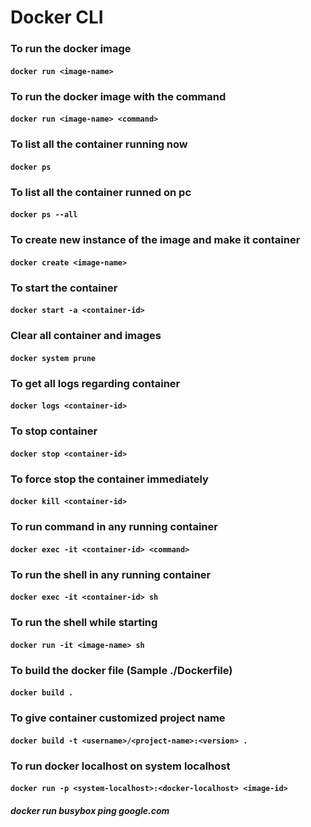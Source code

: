 # Docker CLI

### To run the docker image
#### `docker run <image-name>`

### To run the docker image with the command
#### `docker run <image-name> <command>`

### To list all the container running now
#### `docker ps`

### To list all the container runned on pc
#### `docker ps --all`

### To create new instance of the image and make it container
#### `docker create <image-name>`

### To start the container
#### `docker start -a <container-id>`

### Clear all container and images
#### `docker system prune`

### To get all logs regarding container
#### `docker logs <container-id>`

### To stop container
#### `docker stop <container-id>`

### To force stop the container immediately
#### `docker kill <container-id>`

### To run command in any running container
#### `docker exec -it <container-id> <command>`

### To run the shell in any running container
#### `docker exec -it <container-id> sh`

### To run the shell while starting
#### `docker run -it <image-name> sh`

### To build the docker file (Sample ./Dockerfile)
#### `docker build .`

### To give container customized project name
#### `docker build -t <username>/<project-name>:<version> .`

### To run docker localhost on system localhost
#### `docker run -p <system-localhost>:<docker-localhost> <image-id>`


##### docker run busybox ping google.com
